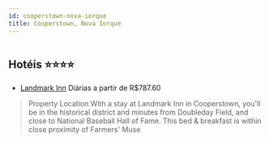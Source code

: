 ```yaml
---
id: cooperstown-nova-iorque
title: Cooperstown, Nova Iorque
---
```


<center><img src="https://assets.cosmos-data.com/1/016da2296ab1660a8e5d4093ba327a5c/431010.jpg" alt="" /></center>


## Hotéis ⭐️⭐️⭐️⭐️

-    [Landmark Inn](https://www.hurb.com/aud/https://www.hurb.com/hoteis/cooperstown/landmark-inn-JNP-JP197237?cmp=18055) Diárias a partir de R$787.60
   > Property Location With a stay at Landmark Inn in Cooperstown, you&apos;ll be in the historical district and minutes from Doubleday Field, and close to National Baseball Hall of Fame. This bed &amp; breakfast is within close proximity of Farmers&apos; Muse
